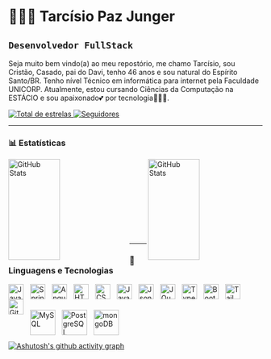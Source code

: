 # 👨🏽‍💻 Tarcísio Paz Junger


## **`Desenvolvedor FullStack`**

Seja muito bem vindo(a) ao meu repostório, me chamo Tarcísio, sou Cristão, Casado, pai do Davi, tenho 46 anos e sou natural do Espírito Santo/BR. 
Tenho nível Técnico em informática para internet pela Faculdade UNICORP. Atualmente, estou cursando Ciências da Computação na ESTÁCIO e sou apaixonado💕 por tecnologia👨🏽‍💻.
<!--
 Sou apaixonado por tecnologia e compartilho meu conhecimento através do meu canal no YouTube "[TarcisioJunger](https://www.youtube.com/@tarcisiojunger)", onde ensino a criar projetos web, e também através do Instagram, com o perfil chamado "[Dev Juninho](https://www.instagram.com/dev_juninho/)". -->

<p align="left">
  <!--  <a href="https://www.youtube.com/@larissakich?sub_confirmation=1">
        <img 
            alt="youtube subscribers" 
            title="Inscreva-se no meu canal" 
            src="https://custom-icon-badges.demolab.com/youtube/channel/subscribers/UCo-gJ8RnTn5akHqHvO55DVA?color=%23E05D44&label=Inscreva-se&logo=video&logoColor=white&style=for-the-badge&labelColor=CE4630"
        />
    </a> 
    <a href="https://www.youtube.com/@larissakich">
        <img 
            alt="youtube views" 
            title="Vizualizações no YouTube" 
            src="https://custom-icon-badges.demolab.com/youtube/channel/views/UCo-gJ8RnTn5akHqHvO55DVA?color=%23E1AD0E&logo=eye&logoColor=white&style=for-the-badge&labelColor=C79600"
        />
    </a> -->
    <a href="https://github.com/cizux?tab=repositories&sort=stargazers">
        <img 
            alt="Total de estrelas" 
            title="Total de estrelas GitHub" 
            src="https://custom-icon-badges.demolab.com/github/stars/cizux?color=55960c&style=for-the-badge&labelColor=488207&logo=star&label=estrelas"
        />
    </a>
    <a href="https://github.com/cizux?tab=followers">
        <img 
            alt="Seguidores" 
            title="Me siga no GitHub" 
            src="https://custom-icon-badges.demolab.com/github/followers/cizux?color=236ad3&labelColor=1155ba&style=for-the-badge&logo=github&label=Seguidores&logoColor=white"
        />
    </a>
</p>

---


### 📊 Estatísticas

<p>
  <img 
    align="left" 
    alt="GitHub Stats" 
    width="45%"
    height="200" 
    style="padding-right: 10px;" 
    src="https://github-readme-stats.vercel.app/api?username=cizux&show_icons=true&theme=tokyonight&include_all_commits=true&locale=pt-br" 
  />

<img 
      align="right" 
      alt="GitHub Stats"
      width="45%" 
      height="200" 
      src="https://github-readme-stats.vercel.app/api/top-langs/?username=cizux&theme=tokyonight&layout=compact&custom_title=Tecnologias&langs_count=20" 
  />
<br/><br/><br/><br/><br/><br/><br/><br/><br/>
</p>

---

### 🤖 Linguagens e Tecnologias
<img 
    align="left" 
    alt="Java"
    title="Java" 
    width="30px" 
    style="padding-right: 10px;" 
    src="https://cdn.jsdelivr.net/gh/devicons/devicon@latest/icons/java/java-original.svg" 
/>

<img 
    align="left" 
    alt="Spring"
    title="Spring" 
    width="30px" 
    style="padding-right: 10px;" 
    src="https://cdn.jsdelivr.net/gh/devicons/devicon@latest/icons/spring/spring-original.svg" 
/>

<img 
    align="left" 
    alt="Angular"
    title="Angular" 
    width="30px" 
    style="padding-right: 10px;" 
    src="https://cdn.jsdelivr.net/gh/devicons/devicon@latest/icons/angularjs/angularjs-original.svg" 
/>

<img 
    align="left" 
    alt="HTML"
    title="HTML" 
    width="30px" 
    style="padding-right: 10px;" 
    src="https://cdn.jsdelivr.net/gh/devicons/devicon@latest/icons/html5/html5-original.svg" 
/>
<img 
    align="left" 
    alt="CSS" 
    title="CSS"
    width="30px" 
    style="padding-right: 10px;" 
    src="https://cdn.jsdelivr.net/gh/devicons/devicon@latest/icons/css3/css3-original.svg" 
/>
<img 
    align="left" 
    alt="JavaScript" 
    title="JavaScript"
    width="30px" 
    style="padding-right: 10px;" 
    src="https://cdn.jsdelivr.net/gh/devicons/devicon@latest/icons/javascript/javascript-original.svg" 
/>
 <img 
    align="left" 
    alt="Json"
    title="Json" 
    width="30px" 
    style="padding-right: 10px;" 
    src="https://cdn.jsdelivr.net/gh/devicons/devicon@latest/icons/json/json-plain.svg" 
/> 
<img 
    align="left" 
    alt="JQuery" 
    title="JQuery"
    width="30px" 
    style="padding-right: 10px;" 
    src="https://cdn.jsdelivr.net/gh/devicons/devicon@latest/icons/jquery/jquery-original.svg" 
/>
<img 
    align="left" 
    alt="TypeScript"
    title="TypeScript" 
    width="30px" 
    style="padding-right: 10px;" 
    src="https://cdn.jsdelivr.net/gh/devicons/devicon@latest/icons/typescript/typescript-original.svg" 
/>
<img 
    align="left" 
    alt="Bootstrap"
    title="Bootstrap" 
    width="30px" 
    style="padding-right: 10px;" 
    src="https://cdn.jsdelivr.net/gh/devicons/devicon@latest/icons/bootstrap/bootstrap-original.svg" 
/>
<img 
    align="left" 
    alt="Tailwind" 
    title="Tailwind"
    width="30px" 
    style="padding-right: 10px;" 
    src="https://cdn.jsdelivr.net/gh/devicons/devicon@latest/icons/tailwindcss/tailwindcss-original.svg" 
/>
<img 
    align="left" 
    alt="Git" 
    title="Git"
    width="30px" 
    style="padding-right: 10px;" 
    src="https://cdn.jsdelivr.net/gh/devicons/devicon@latest/icons/git/git-original.svg" 
/>

<br/><br/><br/>
<img 
    align="left" 
    alt="MySQL" 
    title="MySQL"
    width="50px" 
    style="padding-right: 10px;" 
    src="https://cdn.jsdelivr.net/gh/devicons/devicon@latest/icons/mysql/mysql-original-wordmark.svg" 
/>
<img 
    align="left" 
    alt="PostgreSQL" 
    title="PostgreSQL"
    width="50px" 
    style="padding-right: 10px;" 
    src="https://cdn.jsdelivr.net/gh/devicons/devicon@latest/icons/postgresql/postgresql-original-wordmark.svg" 
/>
<img 
    align="left" 
    alt="mongoDB" 
    title="mongoDB"
    width="50px" 
    style="padding-right: 10px;" 
    src="https://cdn.jsdelivr.net/gh/devicons/devicon@latest/icons/mongodb/mongodb-original-wordmark.svg" 
/>
<br/><br/>
##
           
[![Ashutosh's github activity graph](https://github-readme-activity-graph.vercel.app/graph?username=cizux&bg_color=1A1B27&color=38BDAE&line=70A5FD&point=BF91F3&area=true&hide_border=false)](https://github.com/ashutosh00710/github-readme-activity-graph)          
      

